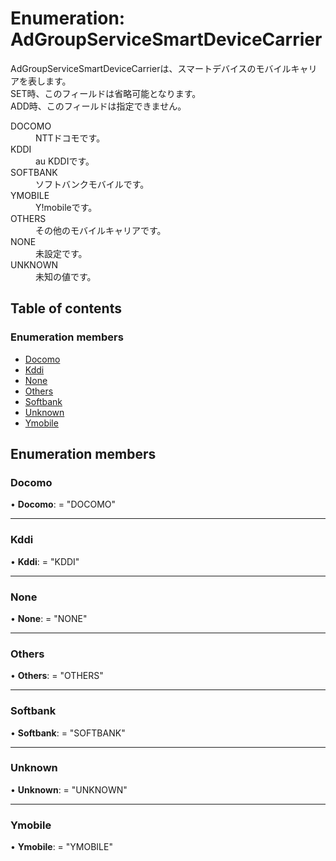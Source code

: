 # Enumeration: AdGroupServiceSmartDeviceCarrier


<div lang=\"ja\"> AdGroupServiceSmartDeviceCarrierは、スマートデバイスのモバイルキャリアを表します。<br> SET時、このフィールドは省略可能となります。<br> ADD時、このフィールドは指定できません。 </div>  <dl class=term>   <dt class=\"term__item\">DOCOMO</dt>   <dd class=\"term__desc\"><span lang=\"ja\">NTTドコモです。</span></dd>   <dt class=\"term__item\">KDDI</dt>   <dd class=\"term__desc\"><span lang=\"ja\">au KDDIです。</span></dd>   <dt class=\"term__item\">SOFTBANK</dt>   <dd class=\"term__desc\"><span lang=\"ja\">ソフトバンクモバイルです。</span></dd>   <dt class=\"term__item\">YMOBILE</dt>   <dd class=\"term__desc\"><span lang=\"ja\">Y!mobileです。</span></dd>   <dt class=\"term__item\">OTHERS</dt>   <dd class=\"term__desc\"><span lang=\"ja\">その他のモバイルキャリアです。</span></dd>   <dt class=\"term__item\">NONE</dt>   <dd class=\"term__desc\"><span lang=\"ja\">未設定です。</span></dd>   <dt class=\"term__item\">UNKNOWN</dt>   <dd class=\"term__desc\"><span lang=\"ja\">未知の値です。</span></dd> </dl>

## Table of contents

### Enumeration members

- [Docomo](adgroupservicesmartdevicecarrier.md#docomo)
- [Kddi](adgroupservicesmartdevicecarrier.md#kddi)
- [None](adgroupservicesmartdevicecarrier.md#none)
- [Others](adgroupservicesmartdevicecarrier.md#others)
- [Softbank](adgroupservicesmartdevicecarrier.md#softbank)
- [Unknown](adgroupservicesmartdevicecarrier.md#unknown)
- [Ymobile](adgroupservicesmartdevicecarrier.md#ymobile)

## Enumeration members

### Docomo

• **Docomo**: = "DOCOMO"

___

### Kddi

• **Kddi**: = "KDDI"

___

### None

• **None**: = "NONE"

___

### Others

• **Others**: = "OTHERS"

___

### Softbank

• **Softbank**: = "SOFTBANK"

___

### Unknown

• **Unknown**: = "UNKNOWN"

___

### Ymobile

• **Ymobile**: = "YMOBILE"
